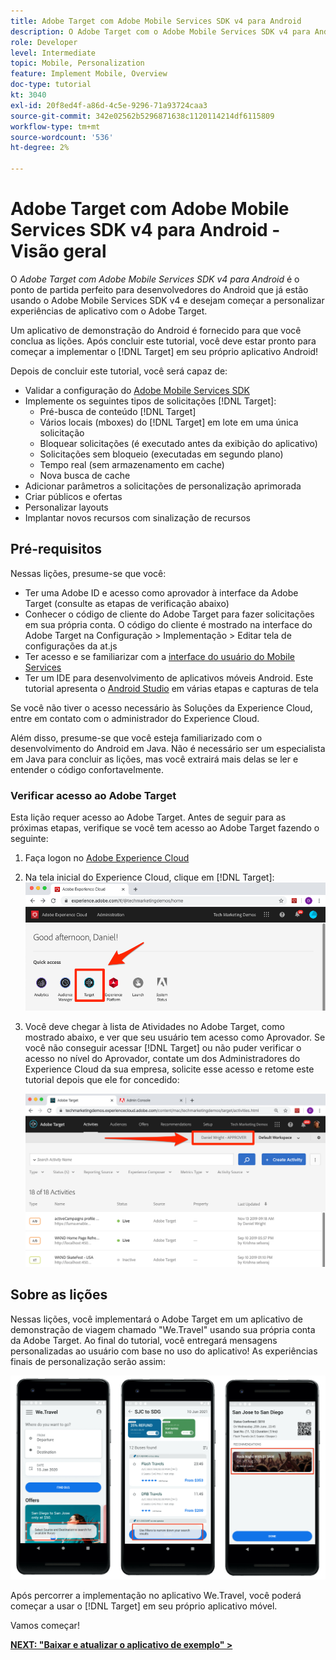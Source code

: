 ```yaml
---
title: Adobe Target com Adobe Mobile Services SDK v4 para Android
description: O Adobe Target com o Adobe Mobile Services SDK v4 para Android é o ponto de partida perfeito para desenvolvedores do Android que já usam o Adobe Mobile Services SDK v4 e desejam começar a personalizar experiências de aplicativo com o Adobe Target.
role: Developer
level: Intermediate
topic: Mobile, Personalization
feature: Implement Mobile, Overview
doc-type: tutorial
kt: 3040
exl-id: 20f8ed4f-a86d-4c5e-9296-71a93724caa3
source-git-commit: 342e02562b5296871638c1120114214df6115809
workflow-type: tm+mt
source-wordcount: '536'
ht-degree: 2%

---
```


# Adobe Target com Adobe Mobile Services SDK v4 para Android - Visão geral

O _Adobe Target com Adobe Mobile Services SDK v4 para Android_ é o ponto de partida perfeito para desenvolvedores do Android que já estão usando o Adobe Mobile Services SDK v4 e desejam começar a personalizar experiências de aplicativo com o Adobe Target.

Um aplicativo de demonstração do Android é fornecido para que você conclua as lições. Após concluir este tutorial, você deve estar pronto para começar a implementar o [!DNL Target] em seu próprio aplicativo Android!

Depois de concluir este tutorial, você será capaz de:

* Validar a configuração do [Adobe Mobile Services SDK](https://experienceleague.adobe.com/docs/mobile-services/android/getting-started-android/requirements.html?lang=en)
* Implemente os seguintes tipos de solicitações [!DNL Target]:
   * Pré-busca de conteúdo [!DNL Target]
   * Vários locais (mboxes) do [!DNL Target] em lote em uma única solicitação
   * Bloquear solicitações (é executado antes da exibição do aplicativo)
   * Solicitações sem bloqueio (executadas em segundo plano)
   * Tempo real (sem armazenamento em cache)
   * Nova busca de cache
* Adicionar parâmetros a solicitações de personalização aprimorada
* Criar públicos e ofertas
* Personalizar layouts
* Implantar novos recursos com sinalização de recursos

## Pré-requisitos

Nessas lições, presume-se que você:

* Ter uma Adobe ID e acesso como aprovador à interface da Adobe Target (consulte as etapas de verificação abaixo)
* Conhecer o código de cliente do Adobe Target para fazer solicitações em sua própria conta. O código do cliente é mostrado na interface do Adobe Target na   Configuração > Implementação > Editar tela de configurações da at.js
* Ter acesso e se familiarizar com a [interface do usuário do Mobile Services](https://mobilemarketing.adobe.com/)
* Ter um IDE para desenvolvimento de aplicativos móveis Android. Este tutorial apresenta o [Android Studio](https://developer.android.com/studio/install) em várias etapas e capturas de tela

Se você não tiver o acesso necessário às Soluções da Experience Cloud, entre em contato com o administrador do Experience Cloud.

Além disso, presume-se que você esteja familiarizado com o desenvolvimento do Android em Java. Não é necessário ser um especialista em Java para concluir as lições, mas você extrairá mais delas se ler e entender o código confortavelmente.

### Verificar acesso ao Adobe Target

Esta lição requer acesso ao Adobe Target. Antes de seguir para as próximas etapas, verifique se você tem acesso ao Adobe Target fazendo o seguinte:

1. Faça logon no [Adobe Experience Cloud](https://experience.adobe.com/)
1. Na tela inicial do Experience Cloud, clique em [!DNL Target]:
   ![Tela inicial do Experience Cloud](assets/aec_homeScreen_clickTarget.png)
1. Você deve chegar à lista de Atividades no Adobe Target, como mostrado abaixo, e ver que seu usuário tem acesso como Aprovador. Se você não conseguir acessar [!DNL Target] ou não puder verificar o acesso no nível do Aprovador, contate um dos Administradores do Experience Cloud da sua empresa, solicite esse acesso e retome este tutorial depois que ele for concedido:

   ![INTERFACE DO USUÁRIO DO Adobe](assets/targetUI_approver.png)

## Sobre as lições

Nessas lições, você implementará o Adobe Target em um aplicativo de demonstração de viagem chamado &quot;We.Travel&quot; usando sua própria conta da Adobe Target. Ao final do tutorial, você entregará mensagens personalizadas ao usuário com base no uso do aplicativo! As experiências finais de personalização serão assim:

![Aplicativo We.Travel final](assets/overview_final_result.jpg)

Após percorrer a implementação no aplicativo We.Travel, você poderá começar a usar o [!DNL Target] em seu próprio aplicativo móvel.

Vamos começar!

**[NEXT: &quot;Baixar e atualizar o aplicativo de exemplo&quot; >](download-and-update-the-sample-app.md)**
